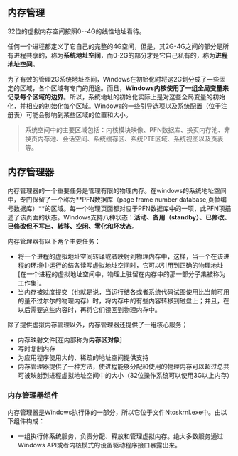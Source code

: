 ## 内存管理

32位的虚拟内存空间按照0--4G的线性地址看待。

任何一个进程都定义了它自己的完整的4G空间，但是，其2G-4G之间的部分是所有进程共享的，称为**系统地址空间**，而0-2G的部分才是它自己私有的，称为**进程地址空间**。

为了有效的管理2G系统地址空间，Windows在初始化时将这2G划分成了一些固定的区域，各个区域有专门的用途。而且，**Windows内核使用了一组全局变量来记录每个区域的边界**。所以，系统地址的初始化实际上是对这些全局变量的初始化，并相应的初始化每个区域。Windows的一些引导选项以及系统配置（位于注册表）可能会影响到某些区域的位置和大小。

> 系统空间中的主要区域包括：内核模块映像、PFN数据库、换页内存池、非换页内存池、会话空间、系统缓存区、系统PTE区域、系统视图以及页表等。

## 内存管理器

内存管理器的一个重要任务是管理有限的物理内存。在windows的系统地址空间中，专门保留了一个称为**PFN数据库（page frame number database,页帧编号数据库）**的区域。每一个物理页面都对应于PFN数据库中的一项，此PFN项描述了该页面的状态。Windows支持八种状态：**活动、备用（standby）、已修改、已修改但不写出、转移、空闲、零化和坏状态**。



内存管理器有以下两个主要任务：
- 将一个进程的虚拟地址空间转译或者映射到物理内存中，这样，当一个在该进程的环境中运行的结各读写虚拟地址空间时，它可以引用到正确的物理地址[在一个进程的虚拟地址空间中，物理上驻留在内存中的那一部分子集被称为工作集]。
- 当内存被过度提交（也就是说，当运行结各或者系统代码试图使用比当前可用的量不过尔尔的物理内存）时，将内存中的有些内容转移到磁盘上；并且，在以后需要这些内容时，再将它们读回到物理内存中。

除了提供虚拟内存管理以外，内存管理器还提供了一组核心服务；
- 内存映射文件[在内部称为**内存区对象**]
- 写时复制内存
- 为应用程序使用大的、稀疏的地址空间提供支持
- 内存管理器提供了一种方法，使进程能够分配和使用的物理内存可以超过总共可被映射到进程虚拟地址空间中的大小（32位操作系统可以使用3G以上内存）

### 内存管理器组件
 内存管理器是Windows执行体的一部分，所以它位于文件Ntoskrnl.exe中。由以下组件构成：
 - 一组执行体系统服务，负责分配、释放和管理虚拟内存。绝大多数服务通过Windows API或者内核模式的设备驱动程序接口暴露出来。
